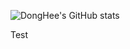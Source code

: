 ![DongHee's GitHub stats](https://github-readme-stats.vercel.app/api?username=high-east&show_icons=true&theme=radical)

Test
